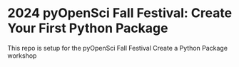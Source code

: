 # 2024 pyOpenSci Fall Festival: Create Your First Python Package  

This repo is setup for the pyOpenSci Fall Festival Create a Python Package workshop
